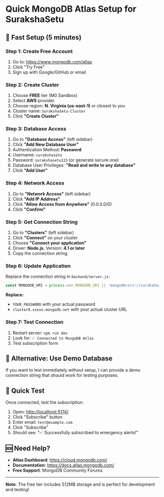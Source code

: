 # Quick MongoDB Atlas Setup for SurakshaSetu

## 🚀 Fast Setup (5 minutes)

### Step 1: Create Free Account

1. Go to: <https://www.mongodb.com/atlas>
2. Click "Try Free"
3. Sign up with Google/GitHub or email

### Step 2: Create Cluster

1. Choose **FREE** tier (M0 Sandbox)
2. Select **AWS** provider
3. Choose region: **N. Virginia (us-east-1)** or closest to you
4. Cluster name: `SurakshaSetu-Cluster`
5. Click **"Create Cluster"**

### Step 3: Database Access

1. Go to **"Database Access"** (left sidebar)
2. Click **"Add New Database User"**
3. Authentication Method: **Password**
4. Username: `surakshasetu`
5. Password: `surakshasetu123` (or generate secure one)
6. Database User Privileges: **"Read and write to any database"**
7. Click **"Add User"**

### Step 4: Network Access

1. Go to **"Network Access"** (left sidebar)
2. Click **"Add IP Address"**
3. Click **"Allow Access from Anywhere"** (0.0.0.0/0)
4. Click **"Confirm"**

### Step 5: Get Connection String

1. Go to **"Clusters"** (left sidebar)
2. Click **"Connect"** on your cluster
3. Choose **"Connect your application"**
4. Driver: **Node.js**, Version: **4.1 or later**
5. Copy the connection string

### Step 6: Update Application

Replace the connection string in `backend/server.js`:

```javascript
const MONGODB_URI = process.env.MONGODB_URI || 'mongodb+srv://surakshasetu:YOUR_PASSWORD@cluster0.xxxxx.mongodb.net/surakshasetu?retryWrites=true&w=majority';
```

**Replace:**

- `YOUR_PASSWORD` with your actual password
- `cluster0.xxxxx.mongodb.net` with your actual cluster URL

### Step 7: Test Connection

1. Restart server: `npm run dev`
2. Look for: `✅ Connected to MongoDB Atlas`
3. Test subscription form

## 🔧 Alternative: Use Demo Database

If you want to test immediately without setup, I can provide a demo connection string that should work for testing purposes.

## 📱 Quick Test

Once connected, test the subscription:

1. Open: <http://localhost:5174/>
2. Click "Subscribe" button
3. Enter email: `test@example.com`
4. Click "Subscribe"
5. Should see: "✅ Successfully subscribed to emergency alerts!"

## 🆘 Need Help?

- **Atlas Dashboard**: <https://cloud.mongodb.com/>
- **Documentation**: <https://docs.atlas.mongodb.com/>
- **Free Support**: MongoDB Community Forums

---

**Note**: The free tier includes 512MB storage and is perfect for development and testing!
